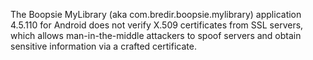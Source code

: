 The Boopsie MyLibrary (aka com.bredir.boopsie.mylibrary) application 4.5.110 for Android does not verify X.509 certificates from SSL servers, which allows man-in-the-middle attackers to spoof servers and obtain sensitive information via a crafted certificate.